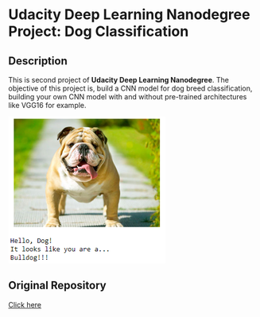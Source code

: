 # Udacity Deep Learning Nanodegree Project: Dog Classification

## Description
This is second project of **Udacity Deep Learning Nanodegree**.
The objective of this project is, build a CNN model for dog breed classification, building your own CNN model with and without pre-trained architectures like VGG16 for example.

![Output example](images/sample_output.PNG)

## Original Repository
[Click here](https://github.com/udacity/deep-learning-v2-pytorch/tree/master/project-dog-classification)
